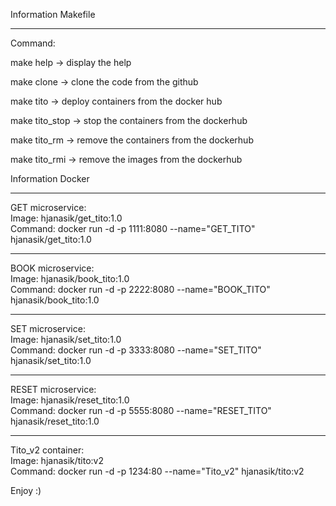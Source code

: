 Information Makefile

-----------------

Command:  

make help -> display the help  

make clone -> clone the code from the github  

make tito -> deploy containers from the docker hub  

make tito_stop -> stop the containers from the dockerhub  

make tito_rm -> remove the containers from the dockerhub  

make tito_rmi -> remove the images from the dockerhub  


Information Docker

------------------

GET microservice:   
Image: hjanasik/get_tito:1.0   
Command: docker run -d -p 1111:8080 --name="GET_TITO" hjanasik/get_tito:1.0

------------------

BOOK microservice:   
Image: hjanasik/book_tito:1.0   
Command: docker run -d -p 2222:8080 --name="BOOK_TITO" hjanasik/book_tito:1.0

------------------

SET microservice:   
Image: hjanasik/set_tito:1.0   
Command: docker run -d -p 3333:8080 --name="SET_TITO" hjanasik/set_tito:1.0

------------------

RESET microservice:    
Image: hjanasik/reset_tito:1.0   
Command: docker run -d -p 5555:8080 --name="RESET_TITO" hjanasik/reset_tito:1.0

------------------

Tito_v2 container:   
Image: hjanasik/tito:v2   
Command: docker run -d -p 1234:80 --name="Tito_v2" hjanasik/tito:v2


Enjoy :)

